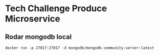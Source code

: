 # Tech Challenge Produce Microservice

## Rodar mongodb local

```
docker run -p 27017:27017 -d mongodb/mongodb-community-server:latest
```

